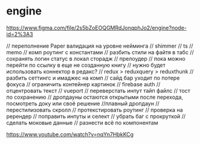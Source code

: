 # engine

https://www.figma.com/file/2s5bZoEOQGMRdJonqphJo2/engine?node-id=2%3A3

// переполнение Paper валидация на уровне нейминга
// shimmer
// ts
// memo
// комп роутинг с константами
// разбить стили на файтя в табс
// сохранять логин статус в локал сторадж
// прелоудер
// пока можно перейти по ссылку в еще не созданную книгу
// нужно будет использовать коннектор в редакс?
// redux > reduxquery > reduxthunk
// разбить сеттингс и имаджес на комп
// сайд бар уходит по потере фокуса
// ограничить контейнер картинок
// firebase auth
// отцентровать текст
// vueport
// переверстать инпут тайп файлс
// тост по сохранению
// дропдауны остаются открытыми после перехода, посмотреть доку или своё решение
//плавный дропдаун
// перестилизовать скролл
// протекстировать роутинг
// проверка на ререндер
// поправить инпуты и селект
// убрать баг с прокруткой
// сделать моковые данные
// разнести всё по компонентам

https://www.youtube.com/watch?v=nqYn7HbkKCg
